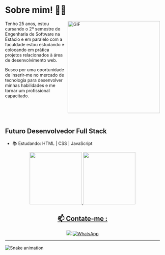 




# Sobre mim! 👋😄

<img  height="300rem" align="right" alt="GIF" src="https://user-images.githubusercontent.com/107278485/201257675-97b23c53-3f45-4077-b3a9-4268b3e2e0b7.gif" />
<div>
Tenho 25 anos, estou cursando o 2º semestre de Engenharia de Software na Estácio e em paralelo com a faculdade estou estudando e colocando em prática 
projetos relacionados à área de desenvolvimento web. 

Busco por uma oportunidade de inserir-me no mercado de tecnologia para desenvolver minhas habilidades e me tornar um profissional capacitado.
</div>
 
<br>
<br>
<br>


Futuro Desenvolvedor Full Stack
---

* 📚 Estudando: HTML | CSS | JavaScript

<div align="center">
  <a href="https://github.com/Thiago-Cardoso-de-Vasconcelos">
  <img height="170em" src="https://github-readme-stats.vercel.app/api?username=Thiago-Cardoso-de-Vasconcelos&show_icons=true&theme=github_dark&include_all_commits=true&count_private=true"/>
  <img height="170em" src="https://github-readme-stats.vercel.app/api/top-langs/?username=Thiago-Cardoso-de-Vasconcelos&layout=compact&langs_count=7&theme=github_dark"/>
</div>

  
<div align="center">
    
📫 Contate-me :
 ---

<a href="https://www.linkedin.com/in/thiago-vasconcelos-4a0980147" target="_blank"><img src="https://img.shields.io/badge/-LinkedIn-%230077B5?style=for-the-badge&logo=linkedin&logoColor=white" target="_blank"></a> 
[![WhatsApp](https://img.shields.io/badge/WhatsApp-25D366?style=for-the-badge&logo=whatsapp&logoColor=white)](https://api.whatsapp.com/send?phone=5551980255664)
    
</div>

---

![Snake animation](https://github.com/Thiago-Cardoso-de-Vasconcelos/Thiago-Cardoso-de-Vasconcelos/blob/output/github-contribution-grid-snake.svg)

